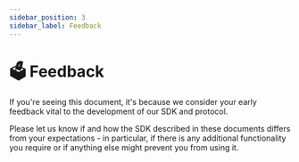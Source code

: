 ```yaml
---
sidebar_position: 3
sidebar_label: Feedback
---
```


# 🗳 Feedback

If you're seeing this document, it's because we consider your early feedback vital to the development of our SDK and protocol.

Please let us know if and how the SDK described in these documents differs from your expectations - in particular, if there is any additional functionality you require or if anything else might prevent you from using it.
